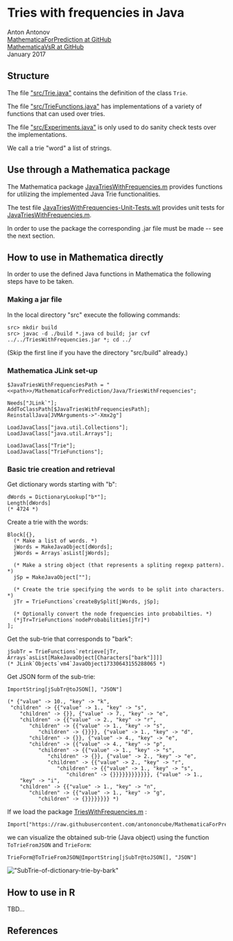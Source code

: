 # Tries with frequencies in Java

Anton Antonov  
[MathematicaForPrediction at GitHub](https://github.com/antononcube/MathematicaForPrediction)  
[MathematicaVsR at GitHub](https://github.com/antononcube/MathematicaVsR)  
January 2017

## Structure

The file ["src/Trie.java"](https://github.com/antononcube/MathematicaForPrediction/blob/master/Java/TriesWithFrequencies/src/Trie.java) 
contains the definition of the class `Trie`.

The file ["src/TrieFunctions.java"](https://github.com/antononcube/MathematicaForPrediction/blob/master/Java/TriesWithFrequencies/src/TrieFunctions.java)
has implementations of a variety of functions that can used over tries.

The file ["src/Experiments.java"](https://github.com/antononcube/MathematicaForPrediction/blob/master/Java/TriesWithFrequencies/src/Experiments.java)
is only used to do sanity check tests over the implementations. 

We call a trie "word" a list of strings.

## Use through a Mathematica package

The Mathematica package 
[JavaTriesWithFrequencies.m](https://github.com/antononcube/MathematicaForPrediction/blob/master/JavaTriesWithFrequencies.m)
provides functions for utilizing the implemented Java Trie functionalities. 

The test file 
[JavaTriesWithFrequencies-Unit-Tests.wlt](https://github.com/antononcube/MathematicaForPrediction/blob/master/UnitTests/JavaTriesWithFrequencies-Unit-Tests.wlt)
provides unit tests for
[JavaTriesWithFrequencies.m](https://github.com/antononcube/MathematicaForPrediction/blob/master/JavaTriesWithFrequencies.m).

In order to use the package the corresponding .jar file must be made -- see the next section.

## How to use in Mathematica directly

In order to use the defined Java functions in Mathematica the following steps have to be taken.

### Making a jar file

In the local directory "src" execute the following commands:

    src> mkdir build
    src> javac -d ./build *.java cd build; jar cvf ../../TriesWithFrequencies.jar *; cd ../
    
(Skip the first line if you have the directory "src/build" already.)

### Mathematica JLink set-up

    $JavaTriesWithFrequenciesPath = "<<path>>/MathematicaForPrediction/Java/TriesWithFrequencies";

    Needs["JLink`"];
    AddToClassPath[$JavaTriesWithFrequenciesPath];
    ReinstallJava[JVMArguments->"-Xmx2g"]
    
    LoadJavaClass["java.util.Collections"];
    LoadJavaClass["java.util.Arrays"];
    
    LoadJavaClass["Trie"];
    LoadJavaClass["TrieFunctions"];
    
### Basic trie creation and retrieval
    
Get dictionary words starting with "b":
    
    dWords = DictionaryLookup["b*"];
    Length[dWords]
    (* 4724 *)
    
Create a trie with the words:
    
    Block[{},
      (* Make a list of words. *)
      jWords = MakeJavaObject[dWords];
      jWords = Arrays`asList[jWords];
      
      (* Make a string object (that represents a spliting regexp pattern). *)
      jSp = MakeJavaObject[""];
      
      (* Create the trie specifying the words to be split into characters. *)
      jTr = TrieFunctions`createBySplit[jWords, jSp];
      
      (* Optionally convert the node frequencies into probabilties. *)
      (*jTr=TrieFunctions`nodeProbabilities[jTr]*)
    ];
    
Get the sub-trie that corresponds to "bark":
    
    jSubTr = TrieFunctions`retrieve[jTr, Arrays`asList[MakeJavaObject[Characters["bark"]]]]
    (* JLink`Objects`vm4`JavaObject17330643155288065 *)     
    
    
Get JSON form of the sub-trie:
    
    ImportString[jSubTr@toJSON[], "JSON"]
    
    (* {"value" -> 10., "key" -> "k", 
     "children" -> {{"value" -> 1., "key" -> "s", 
        "children" -> {}}, {"value" -> 7., "key" -> "e", 
        "children" -> {{"value" -> 2., "key" -> "r", 
           "children" -> {{"value" -> 1., "key" -> "s", 
              "children" -> {}}}}, {"value" -> 1., "key" -> "d", 
           "children" -> {}}, {"value" -> 4., "key" -> "e", 
           "children" -> {{"value" -> 4., "key" -> "p", 
              "children" -> {{"value" -> 1., "key" -> "s", 
                 "children" -> {}}, {"value" -> 2., "key" -> "e", 
                 "children" -> {{"value" -> 2., "key" -> "r", 
                    "children" -> {{"value" -> 1., "key" -> "s", 
                       "children" -> {}}}}}}}}}}}}, {"value" -> 1., 
        "key" -> "i", 
        "children" -> {{"value" -> 1., "key" -> "n", 
           "children" -> {{"value" -> 1., "key" -> "g", 
              "children" -> {}}}}}}}} *)

If we load the package [TriesWithFrequencies.m](https://github.com/antononcube/MathematicaForPrediction/blob/master/TriesWithFrequencies.m) :

    Import["https://raw.githubusercontent.com/antononcube/MathematicaForPrediction/master/TriesWithFrequencies.m"]    

we can visualize the obtained sub-trie (Java object) using the function `ToTrieFromJSON` and `TrieForm`:

    TrieForm@ToTrieFromJSON@ImportString[jSubTr@toJSON[], "JSON"]    
    
!["SubTrie-of-dictionary-trie-by-bark"](http://i.imgur.com/sRlL357.png)


## How to use in R

TBD...

## References


